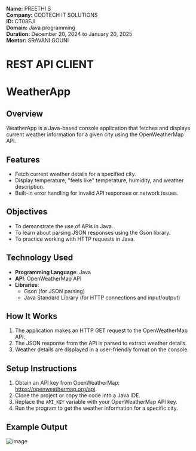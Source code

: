**Name:** PREETHI S  
**Company:** CODTECH IT SOLUTIONS  
**ID:** CT08FJI  
**Domain:** Java programming  
**Duration:** December 20, 2024 to January 20, 2025  
**Mentor:** SRAVANI GOUNI

# REST API CLIENT
# WeatherApp

## Overview
WeatherApp is a Java-based console application that fetches and displays current weather information for a given city using the OpenWeatherMap API.

## Features
- Fetch current weather details for a specified city.
- Display temperature, "feels like" temperature, humidity, and weather description.
- Built-in error handling for invalid API responses or network issues.

## Objectives
- To demonstrate the use of APIs in Java.
- To learn about parsing JSON responses using the Gson library.
- To practice working with HTTP requests in Java.

## Technology Used
- **Programming Language**: Java
- **API**: OpenWeatherMap API
- **Libraries**:
  - Gson (for JSON parsing)
  - Java Standard Library (for HTTP connections and input/output)

## How It Works
1. The application makes an HTTP GET request to the OpenWeatherMap API.
2. The JSON response from the API is parsed to extract weather details.
3. Weather details are displayed in a user-friendly format on the console.

## Setup Instructions
1. Obtain an API key from OpenWeatherMap: https://openweathermap.org/api.
2. Clone the project or copy the code into a Java IDE.
3. Replace the `API_KEY` variable with your OpenWeatherMap API key.
4. Run the program to get the weather information for a specific city.

## Example Output
![image](https://github.com/user-attachments/assets/1ef2017c-4815-4de8-ab37-dda473b554fb)
